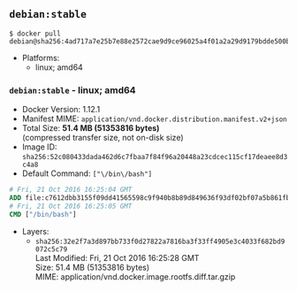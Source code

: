 ## `debian:stable`

```console
$ docker pull debian@sha256:4ad717a7e25b7e88e2572cae9d9ce96025a4f01a2a29d9179bdde500b5270422
```

-	Platforms:
	-	linux; amd64

### `debian:stable` - linux; amd64

-	Docker Version: 1.12.1
-	Manifest MIME: `application/vnd.docker.distribution.manifest.v2+json`
-	Total Size: **51.4 MB (51353816 bytes)**  
	(compressed transfer size, not on-disk size)
-	Image ID: `sha256:52c080433dada462d6c7fbaa7f84f96a20448a23cdcec115cf17deaee8d3c4a8`
-	Default Command: `["\/bin\/bash"]`

```dockerfile
# Fri, 21 Oct 2016 16:25:04 GMT
ADD file:c7612dbb3155f09dd41565598c9f940b8b89d849636f93df02bf07a5b861fb15 in / 
# Fri, 21 Oct 2016 16:25:05 GMT
CMD ["/bin/bash"]
```

-	Layers:
	-	`sha256:32e2f7a3d897bb733f0d27822a7816ba3f33ff4905e3c4033f682bd9072c5c79`  
		Last Modified: Fri, 21 Oct 2016 16:25:28 GMT  
		Size: 51.4 MB (51353816 bytes)  
		MIME: application/vnd.docker.image.rootfs.diff.tar.gzip
